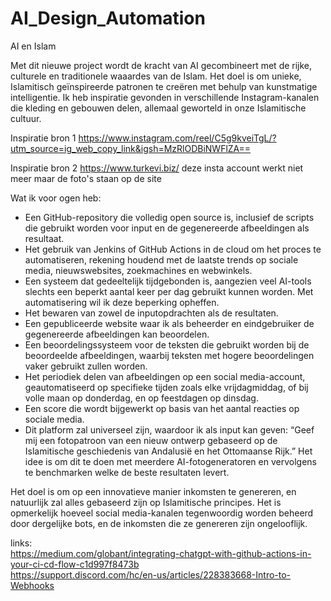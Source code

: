 # AI_Design_Automation
 
AI en Islam

Met dit nieuwe project wordt de kracht van AI gecombineert met de rijke, culturele en traditionele waaardes van de Islam. Het doel is om unieke, Islamitisch geïnspireerde patronen te creëren met behulp van kunstmatige intelligentie. Ik heb inspiratie gevonden in verschillende Instagram-kanalen die kleding en gebouwen delen, allemaal geworteld in onze Islamitische cultuur.

Inspiratie bron 1
https://www.instagram.com/reel/C5g9kveiTgL/?utm_source=ig_web_copy_link&igsh=MzRlODBiNWFlZA==

Inspiratie bron 2
https://www.turkevi.biz/ deze insta account werkt niet meer maar de foto's staan op de site

Wat ik voor ogen heb:

- Een GitHub-repository die volledig open source is, inclusief de scripts die gebruikt worden voor input en de gegenereerde afbeeldingen als resultaat.
- Het gebruik van Jenkins of GitHub Actions in de cloud om het proces te automatiseren, rekening houdend met de laatste trends op sociale media, nieuwswebsites, zoekmachines en webwinkels.
- Een systeem dat gedeeltelijk tijdgebonden is, aangezien veel AI-tools slechts een beperkt aantal keer per dag gebruikt kunnen worden. Met automatisering wil ik deze beperking opheffen.
- Het bewaren van zowel de inputopdrachten als de resultaten.
- Een gepubliceerde website waar ik als beheerder en eindgebruiker de gegenereerde afbeeldingen kan beoordelen.
- Een beoordelingssysteem voor de teksten die gebruikt worden bij de beoordeelde afbeeldingen, waarbij teksten met hogere beoordelingen vaker gebruikt zullen worden.
- Het periodiek delen van afbeeldingen op een social media-account, geautomatiseerd op specifieke tijden zoals elke vrijdagmiddag, of bij volle maan op donderdag, en op feestdagen op dinsdag.
- Een score die wordt bijgewerkt op basis van het aantal reacties op sociale media.
- Dit platform zal universeel zijn, waardoor ik als input kan geven: “Geef mij een fotopatroon van een nieuw ontwerp gebaseerd op de Islamitische geschiedenis van Andalusië en het Ottomaanse Rijk.” Het idee is om dit te doen met meerdere AI-fotogeneratoren en vervolgens te benchmarken welke de beste resultaten levert.

Het doel is om op een innovatieve manier inkomsten te genereren, en natuurlijk zal alles gebaseerd zijn op Islamitische principes. Het is opmerkelijk hoeveel social media-kanalen tegenwoordig worden beheerd door dergelijke bots, en de inkomsten die ze genereren zijn ongelooflijk.

links:  
https://medium.com/globant/integrating-chatgpt-with-github-actions-in-your-ci-cd-flow-c1d997f8473b  
https://support.discord.com/hc/en-us/articles/228383668-Intro-to-Webhooks  
